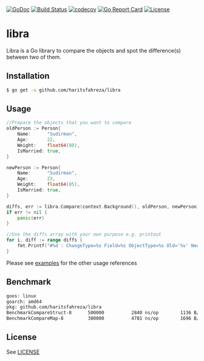 [![GoDoc](https://godoc.org/github.com/haritsfahreza/libra?status.svg)](https://godoc.org/github.com/haritsfahreza/libra)
[![Build Status](https://travis-ci.org/haritsfahreza/libra.svg?branch=master)](https://travis-ci.org/haritsfahreza/libra)
[![codecov](https://codecov.io/gh/haritsfahreza/libra/branch/master/graph/badge.svg)](https://codecov.io/gh/haritsfahreza/libra)
[![Go Report Card](https://goreportcard.com/badge/github.com/haritsfahreza/libra)](https://goreportcard.com/report/github.com/haritsfahreza/libra)
[![License](https://img.shields.io/badge/license-MIT-blue.svg)](LICENSE)

# libra
Libra is a Go library to compare the objects and spot the difference(s) between two of them.

## Installation
```sh
$ go get -u github.com/haritsfahreza/libra
```

## Usage
```go
//Prepare the objects that you want to compare
oldPerson := Person{
	Name:      "Sudirman",
	Age:       22,
	Weight:    float64(80),
	IsMarried: true,
}

newPerson := Person{
	Name:      "Sudirman",
	Age:       23,
	Weight:    float64(85),
	IsMarried: true,
}

diffs, err := libra.Compare(context.Background(), oldPerson, newPerson)
if err != nil {
	panic(err)
}

//Use the diffs array with your own purpose e.g. printout
for i, diff := range diffs {
	fmt.Printf("#%d : ChangeType=%s Field=%s ObjectType=%s Old='%v' New='%v'\n", i, diff.ChangeType, diff.Field, diff.ObjectType, diff.Old, diff.New)
}
```
Please see [examples](https://godoc.org/github.com/haritsfahreza/libra#ex-Compare--Struct) for the other usage references

## Benchmark
```sh
goos: linux
goarch: amd64
pkg: github.com/haritsfahreza/libra
BenchmarkCompareStruct-8   	  500000	      2840 ns/op	    1136 B/op	      31 allocs/op
BenchmarkCompareMap-8      	  300000	      4781 ns/op	    1696 B/op	      54 allocs/op
```

## License
See [LICENSE](LICENSE)
